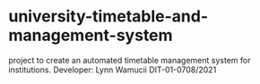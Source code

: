 # university-timetable-and-management-system
project to create an automated timetable management system for institutions. Developer: Lynn Wamucii DIT-01-0708/2021
